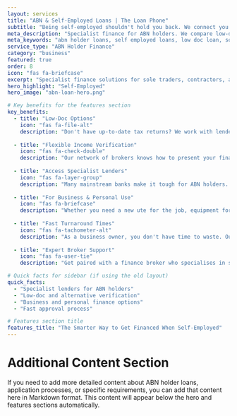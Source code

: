 ```yaml
---
layout: services
title: "ABN & Self-Employed Loans | The Loan Phone"
subtitle: "Being self-employed shouldn't hold you back. We connect you with lenders who understand your business and offer flexible finance for ABN holders."
meta_description: "Specialist finance for ABN holders. We compare low-doc and alternative income verification loans for sole traders, contractors, and the self-employed."
meta_keywords: "abn holder loans, self employed loans, low doc loan, sole trader finance, contractor loan"
service_type: "ABN Holder Finance"
category: "business"
featured: true
order: 8
icon: "fas fa-briefcase"
excerpt: "Specialist finance solutions for sole traders, contractors, and self-employed professionals who need flexible lending options."
hero_highlight: "Self-Employed"
hero_image: "abn-loan-hero.png"

# Key benefits for the features section
key_benefits:
  - title: "Low-Doc Options"
    icon: "fas fa-file-alt"
    description: "Don't have up-to-date tax returns? We work with lenders who offer low-documentation loans based on alternative income verification like BAS or bank statements."
    
  - title: "Flexible Income Verification"
    icon: "fas fa-check-double"
    description: "Our network of brokers knows how to present your financial situation in the best possible light, using accountant's letters and other methods to prove your income."
    
  - title: "Access Specialist Lenders"
    icon: "fas fa-layer-group"
    description: "Many mainstream banks make it tough for ABN holders. We connect you with specialist lenders who understand the nuances of self-employed income."
    
  - title: "For Business & Personal Use"
    icon: "fas fa-briefcase"
    description: "Whether you need a new ute for the job, equipment for your business, or even a home loan, we can help you find the right finance solution."
    
  - title: "Fast Turnaround Times"
    icon: "fas fa-tachometer-alt"
    description: "As a business owner, you don't have time to waste. Our streamlined process is designed to get you an answer and funding as quickly as possible."
    
  - title: "Expert Broker Support"
    icon: "fas fa-user-tie"
    description: "Get paired with a finance broker who specialises in self-employed loans and can navigate the complexities on your behalf to secure a great outcome."

# Quick facts for sidebar (if using the old layout)
quick_facts:
  - "Specialist lenders for ABN holders"
  - "Low-doc and alternative verification"
  - "Business and personal finance options"
  - "Fast approval process"

# Features section title
features_title: "The Smarter Way to Get Financed When Self-Employed"
---
```


# Additional Content Section

If you need to add more detailed content about ABN holder loans, application processes, or specific requirements, you can add that content here in Markdown format. This content will appear below the hero and features sections automatically.
